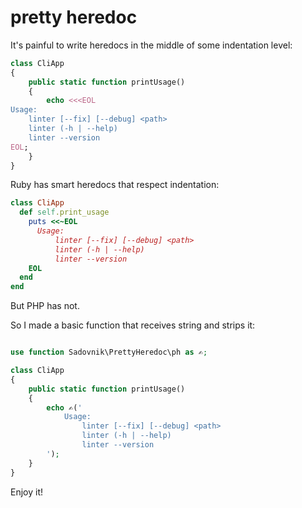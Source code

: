 # pretty heredoc

It's painful to write heredocs in the middle of some indentation level:
```php
class CliApp
{
    public static function printUsage()
    {
        echo <<<EOL
Usage:
    linter [--fix] [--debug] <path>
    linter (-h | --help)
    linter --version
EOL;
    }
}
```

Ruby has smart heredocs that respect indentation:
```ruby
class CliApp
  def self.print_usage
    puts <<~EOL
      Usage:
          linter [--fix] [--debug] <path>
          linter (-h | --help)
          linter --version
    EOL
  end
end
```

But PHP has not.

So I made a basic function that receives string and strips it:
```php

use function Sadovnik\PrettyHeredoc\ph as ✍️;

class CliApp
{
    public static function printUsage()
    {
        echo ✍️('
            Usage:
                linter [--fix] [--debug] <path>
                linter (-h | --help)
                linter --version
        ');
    }
}
```

Enjoy it!
